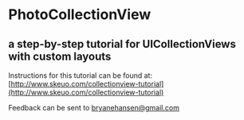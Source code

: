 # PhotoCollectionView
## a step-by-step tutorial for UICollectionViews with custom layouts

Instructions for this tutorial can be found at: [http://www.skeuo.com/collectionview-tutorial](http://www.skeuo.com/collectionview-tutorial)

Feedback can be sent to [bryanehansen@gmail.com](mailto:bryanehansen@gmail.com)
